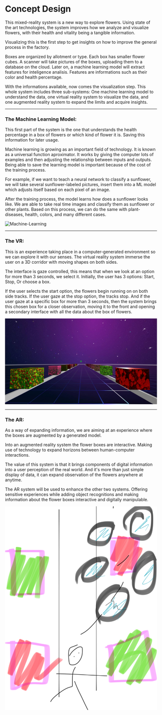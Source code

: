 # Concept Design

This mixed-reality system is a new way to explore flowers. Using state of the art technologies, the system improves how we analyze and visualize flowers, with their health and vitality being a tangible information. 

Visualizing this is the first step to get insights on how to improve the general process in the factory.

Boxes are organized by allotment or type. Each box has smaller flower cubes. A scanner will take pictures of the boxes, uploading them to a database on the cloud. Later on, a machine learning model will extract features for inteligence analisis. Features are informations such as their color and health percentage.

With the informations available, now comes the visualization step. This whole system includes three sub-systems: One machine learning model to understand the data, one virtual reality system to visualize the data, and one augmented reality system to expand the limits and acquire insights.

***

### **The Machine Learning Model:** 

This first part of the system is the one that understands the health percentage in a box of flowers or which kind of flower it is. Saving this information for later usage.

Machine learning is growing as an important field of technology. It is known as a universal function aproximator. It works by giving the computer lots of examples and then adjusting the relationship between inputs and outputs. Being able to save the learning model is important because of the cost of the training process.

For example, if we want to teach a neural network to classify a sunflower, we will take several sunflower-labeled pictures, insert them into a ML model which adjusts itself based on each pixel of an image. 

After the training process, the model learns how does a sunflower looks like. We are able to take real time images and classify them as sunflower or other plants. Based on this process, we can do the same with plant-diseases, health, colors, and many different cases. 


![Machine-Learning](https://www.pyimagesearch.com/wp-content/uploads/2014/05/plant_classification.jpg "Machine Learning")

*** 

### **The VR:**

This is an experience taking place in a computer-generated environment so we can explore it with our senses. The virtual reality system immerse the user on a 3D corridor with moving shapes on both sides.

The interface is gaze controlled, this means that when we look at an option for more than 3 seconds, we select it. 
Initially, the user has 3 options: Start, Stop, Or choose a box. 

If the user selects the start option, the flowers begin running on on both side tracks. If the user gaze at the stop option, the tracks stop. And if the user gaze at a specific box for more than 3 seconds, then the system brings this chosen box for a closer observation, moving it to the front and opening a secondary interface with all the data about the box of flowers.

![Virtual-Reality](doc/Screenshot.png "Virtual Reality")

*** 
### **The AR:**

As a way of expanding information, we are aiming at an experience where the boxes are augmented by a generated model.

Into an augmented reality system the flower boxes are interactive. Making use of technology to expand horizons between human-computer interactions.

The value of this system is that it brings components of digital information into a user perception of the real world. And it's more than just simple display of data, it can expand observation of the flowers anywhere at anytime.

The AR system will be used to enhance the other two systems. Offering sensitive experiences while adding object recognitions and making information about the flower boxes interactive and digitally manipulable.


![Augmented-Reality](doc/ar.jpg "Augmented Reality")
